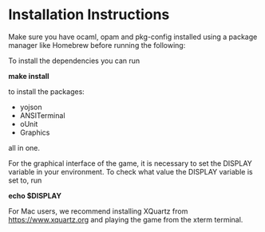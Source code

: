 # Installation Instructions

Make sure you have ocaml, opam and pkg-config installed using a package manager 
like Homebrew before running the following:

To install the dependencies you can run

 **make install**

to install the packages:

- yojson
- ANSITerminal
- oUnit
- Graphics

all in one.

For the graphical interface of the game, it is necessary to set the DISPLAY 
variable in your environment. To check what value the DISPLAY variable is set 
to, run

  **echo $DISPLAY** 

For Mac users, we recommend installing XQuartz from https://www.xquartz.org 
and playing the game from the xterm terminal. 
